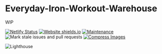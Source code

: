 # Everyday-Iron-Workout-Warehouse

WIP

[![Netlify Status](https://api.netlify.com/api/v1/badges/69067279-ac67-4e9e-a111-fae3e9ae4307/deploy-status)](https://app.netlify.com/sites/everyday-iron/deploys)
[![Website shields.io](https://img.shields.io/website-up-down-green-red/http/shields.io.svg)](https://everyday-iron.netlify.app/)
[![Maintenance](https://img.shields.io/badge/Maintained%3F-yes-green.svg)](https://github.com/milliorn/Everyday-Iron/graphs/commit-activity)
![Mark stale issues and pull requests](https://github.com/milliorn/Everyday-Iron/workflows/Mark%20stale%20issues%20and%20pull%20requests/badge.svg)
[![Compress Images](https://github.com/milliorn/Everyday-Iron/actions/workflows/calibreapp-image-actions.yml/badge.svg)](https://github.com/milliorn/Everyday-Iron/actions/workflows/calibreapp-image-actions.yml)

![Lighthouse](https://github.com/milliorn/Everyday-Iron/tree/master/src/images/lighthouse)
